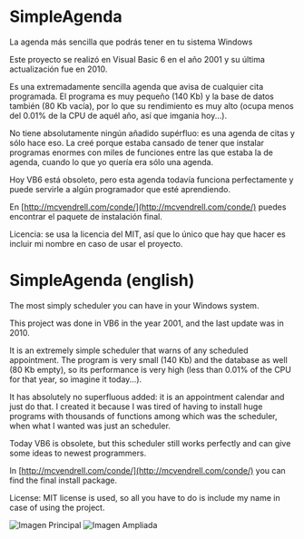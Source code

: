 SimpleAgenda
============

La agenda más sencilla que podrás tener en tu sistema Windows

Este proyecto se realizó en Visual Basic 6 en el año 2001 y su última actualización fue en 2010.

Es una extremadamente sencilla agenda que avisa de cualquier cita programada. El programa es muy pequeño (140 Kb) y la base de datos también (80 Kb vacía), por lo que su rendimiento es muy alto (ocupa menos del 0.01% de la CPU de aquél año, así que imgania hoy...).

No tiene absolutamente ningún añadido supérfluo: es una agenda de citas y sólo hace eso. La creé porque estaba cansado de tener que instalar programas enormes con miles de funciones entre las que estaba la de agenda, cuando lo que yo quería era sólo una agenda.

Hoy VB6 está obsoleto, pero esta agenda todavía funciona perfectamente y puede servirle a algún programador que esté aprendiendo.

En [http://mcvendrell.com/conde/](http://mcvendrell.com/conde/) puedes encontrar el paquete de instalación final.

Licencia: se usa la licencia del MIT, así que lo único que hay que hacer es incluir mi nombre en caso de usar el proyecto.

SimpleAgenda (english)
======================

The most simply scheduler you can have in your Windows system. 

This project was done in VB6 in the year 2001, and the last update was in 2010.

It is an extremely simple scheduler that warns of any scheduled appointment. The program is very small (140 Kb) and the database as well (80 Kb empty), so its performance is very high (less than 0.01% of the CPU for that year, so imagine it today...). 

It has absolutely no superfluous added: it is an appointment calendar and just do that. I created it because I was tired of having to install huge programs with thousands of functions among which was the scheduler, when what I wanted was just an scheduler.

Today VB6 is obsolete, but this scheduler still works perfectly and can give some ideas to newest programmers.

In [http://mcvendrell.com/conde/](http://mcvendrell.com/conde/) you can find the final install package.

License: MIT license is used, so all you have to do is include my name in case of using the project.

![Imagen Principal](http://mcvendrell.com/conde/SimpleAgenda/SimpleAgenda1.jpg)
![Imagen Ampliada](http://mcvendrell.com/conde/SimpleAgenda/SimpleAgenda2.jpg)
